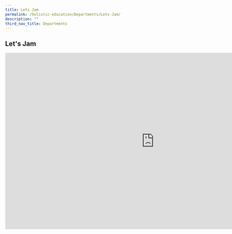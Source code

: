 ```yaml
---
title: Lets Jam
permalink: /holistic-education/Departments/Lets-Jam/
description: ""
third_nav_title: Departments
---
```

## Let's Jam

<iframe allowfullscreen="true" height="569" width="960" frameborder="0" src="https://docs.google.com/presentation/d/e/2PACX-1vRiCvaBGPp1CymrQA-FvP7Oqj8f7Aq7tOsuA6sjft2riWYhYnxlLAAAh4_LoYict24bsQ4oBvHzMF2C/embed?start=false&amp;loop=false&amp;delayms=3000"></iframe>
